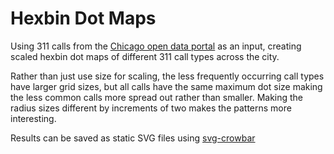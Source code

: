 # Hexbin Dot Maps

Using 311 calls from the [Chicago open data portal](https://data.cityofchicago.org/)
as an input, creating scaled hexbin dot maps of different 311 call types across the city.

Rather than just use size for scaling, the less frequently occurring call types
have larger grid sizes, but all calls have the same maximum dot size making the
less common calls more spread out rather than smaller. Making the radius sizes
different by increments of two makes the patterns more interesting.

Results can be saved as static SVG files using [svg-crowbar](https://github.com/NYTimes/svg-crowbar)
